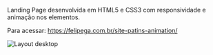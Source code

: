 Landing Page desenvolvida em HTML5 e CSS3 com responsividade e animação nos elementos.

Para acessar: https://felipega.com.br/site-patins-animation/

![Layout desktop](https://github.com/user-attachments/assets/f770aad4-14e8-4309-b8a6-a08798ff69bf)
